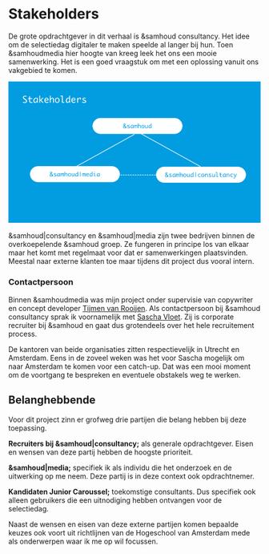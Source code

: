 # Stakeholders

De grote opdrachtgever in dit verhaal is &samhoud consultancy. Het idee om de selectiedag digitaler te maken speelde al langer bij hun. Toen &samhoudmedia hier hoogte van kreeg leek het ons een mooie samenwerking. Het is een goed vraagstuk om met een oplossing vanuit ons vakgebied te komen. 

![Stakeholder diagram](/resources/stakeholders.jpg)

&samhoud|consultancy en &samhoud|media zijn twee bedrijven binnen de overkoepelende &samhoud groep. Ze fungeren in principe los van elkaar maar het komt met regelmaat voor dat er samenwerkingen plaatsvinden. Meestal naar externe klanten toe maar tijdens dit project dus vooral intern.

### Contactpersoon
Binnen &samhoudmedia was mijn project onder supervisie van copywriter en concept developer [Tijmen van Rooijen](https://www.linkedin.com/in/tijmen-van-rooijen-923b4561/). Als contactpersoon bij &samhoud consultancy sprak ik voornamelijk met [Sascha Vloet](https://www.linkedin.com/in/saschavloet/). Zij is corporate recruiter bij &samhoud en gaat dus grotendeels over het hele recruitement process.

De kantoren van beide organisaties zitten respectievelijk in Utrecht en Amsterdam. Eens in de zoveel weken was het voor Sascha mogelijk om naar Amsterdam te komen voor een catch-up. Dat was een mooi moment om de voortgang te bespreken en eventuele obstakels weg te werken.

## Belanghebbende
Voor dit project zinn er grofweg drie partijen die belang hebben bij deze toepassing.

**Recruiters bij &samhoud|consultancy;** als generale opdrachtgever. Eisen en wensen van deze partij hebben de hoogste prioriteit.

**&samhoud|media;** specifiek ik als individu die het onderzoek en de uitwerking op me neem. Deze partij is in deze context ook opdrachtnemer.

**Kandidaten Junior Caroussel;** toekomstige consultants. Dus specifiek ook alleen gebruikers die een uitnodiging hebben ontvangen voor de selectiedag.

Naast de wensen en eisen van deze externe partijen komen bepaalde keuzes ook voort uit richtlijnen van de Hogeschool van Amsterdam mede als onderwerpen waar ik me op wil focussen.